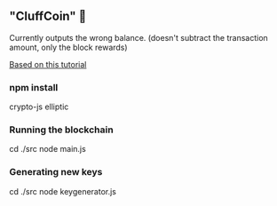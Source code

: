 ## "CluffCoin" :shit:

Currently outputs the wrong balance. (doesn't subtract the transaction amount, only the block rewards)

[Based on this tutorial](https://www.youtube.com/playlist?list=PLiOwoY8nInHxJ9txgWVLL-T-W2i2ccwNf)

### npm install
crypto-js
elliptic

### Running the blockchain
cd ./src
node main.js

### Generating new keys
cd ./src
node keygenerator.js
